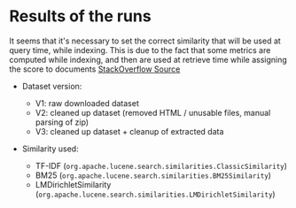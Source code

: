 # Results of the runs

It seems that it's necessary to set the correct similarity that will be used at query time, while indexing.
This is due to the fact that some metrics are computed while indexing, and then are used at retrieve time while
assigning the score to documents [StackOverflow Source](https://stackoverflow.com/questions/64755809/why-do-we-set-the-similarity-function-at-index-time-in-lucene)


- Dataset version:
  - V1: raw downloaded dataset
  - V2: cleaned up dataset (removed HTML / unusable files, manual parsing of zip)
  - V3: cleaned up dataset + cleanup of extracted data

- Similarity used:
  - TF-IDF (`org.apache.lucene.search.similarities.ClassicSimilarity`)
  - BM25 (`org.apache.lucene.search.similarities.BM25Similarity`)
  - LMDirichletSimilarity (`org.apache.lucene.search.similarities.LMDirichletSimilarity`)

